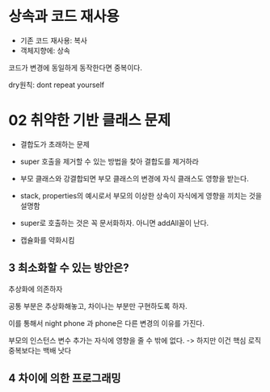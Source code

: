 # 상속과 코드 재사용
- 기존 코드 재사용: 복사
- 객체지향에: 상속

코드가 변경에 동일하게 동작한다면 중복이다.

dry원칙: dont repeat yourself

# 02 취약한 기반 클래스 문제
- 결합도가 초래하는 문제
- super 호출을 제거할 수 있는 방법을 찾아 결합도를 제거하라 
- 부모 클래스와 강결합되면 부모 클래스의 변경에 자식 클래스도 영향을 받는다. 
- stack, properties의 예시로서 부모의 이상한 상속이 자식에게 영향을 끼치는 것을 설명함

- super로 호출하는 것은 꼭 문서화하자. 아니면 addAll꼴이 난다.
- 캡슐화를 약화시킴

## 3 최소화할 수 있는 방안은?
추상화에 의존하자

공통 부분은 추상화해놓고, 차이나는 부분만 구현하도록 하자. 

이를 통해서 night phone 과 phone은 다른 변경의 이유를 가진다. 

부모의 인스턴스 변수 추가는 자식에 영향을 줄 수 밖에 없다. -> 하지만 이건 핵심 로직 중복보다는 백배 낫다

## 4 차이에 의한 프로그래밍



